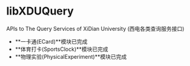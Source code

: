# libXDUQuery
APIs to The Query Services of XiDian University (西电各类查询服务接口)  
- **一卡通(ECard)**模块已完成  
- **体育打卡(SportsClock)**模块已完成
- **物理实验(PhysicalExperiment)**模块已完成
